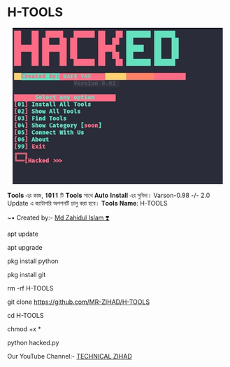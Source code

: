 # H-TOOLS

<p align="center">
  <img src="https://github.com/MR-ZIHAD/H-TOOLS/blob/main/Screenshot_2022_1202_134824.jpg">
</p>

𝐓𝐨𝐨𝐥𝐬 এর কাজ,
𝟏𝟎𝟏𝟏 টি 𝐓𝐨𝐨𝐥𝐬 সাথে 𝐀𝐮𝐭𝐨 𝐈𝐧𝐬𝐭𝐚𝐥𝐥 এর সুবিদা। Varson-0.98 -/- 2.0 Update এ ক্যাটাগরি অপশনটি চালু করা হবে।
𝐓𝐨𝐨𝐥𝐬 𝐍𝐚𝐦𝐞: H-TOOLS 
<!DOCTYPE html>
<html>
</head>
<body>
<P>      ~• Created by:- <a href="https://www.facebook.com/zihad.hossain36" target="_blank"> Md Zahidul Islam ❣️ </a>
</body>
</html>


apt update

apt upgrade

pkg install python

pkg install git

rm -rf H-TOOLS

git clone https://github.com/MR-ZIHAD/H-TOOLS

cd H-TOOLS

chmod +x *

python hacked.py



<!DOCTYPE html>
<html>
</head>
<body>
<P> Our YouTube Channel:- <a href="https://youtube.com/@TECHNICALZIHAD" target="_blank"> TECHNICAL ZIHAD </a>
</body>
</html>

